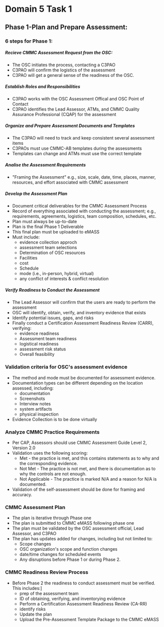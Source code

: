 # Domain 5 Task 1
## Phase 1-Plan and Prepare Assessment:
### 6 steps for Phase 1:
##### Recieve CMMC Assessment Request from the OSC:
* The OSC initiates the process, contacting a C3PAO
* C3PAO will confirm the logistics of the assessment
* C3PAO will get a general sense of the readiness of the OSC.
##### Establish Roles and Responsibilities
* C3PAO works with the OSC Assessment Offical and OSC Point of Contact
* C3PAO identifies the Lead Assessor, ATMs, and CMMC Quality Assurance Professional (CQAP) for the assessment
##### Organize and Prepare Assessment Documents and Templates
* The C3PAO will need to track and keep consistent several assessment items
* C3PAOs must use CMMC-AB templates during the assessments
* Templates can change and ATMs must use the correct template
##### Analise the Assessment Requirements
* "Framing the Assessment" e.g., size, scale, date, time, places, manner, resources, and effort associated with CMMC assessment
##### Develop the Assessment Plan
* Document critical deliverables for the CMMC Assessment Process
* Record of everything associated with conducting the assessment; e.g., requirements, agreements, logistics, team composition, schedules, etc.
* Plan must always be up-to-date
* Plan is the final Phase 1 Deliverable
* This final plan must be uploaded to eMASS
* Must include:
  * evidence collection approch
  * assessment team selections
  * Determination of OSC resources
  * Facilities
  * cost
  * Schedule
  * mode (i.e., in-person, hybrid, virtual)
  * any conflict of interests & conflict resolution
##### Verify Readiness to Conduct the Assessment
* The Lead Assessor will confirm that the users are ready to perform the assessment
* OSC will identify, obtain, verify, and inventory evidence that exists
* Identify potential issues, gaps, and risks
* Finally conduct a Certification Assessment Readiness Review (CARR), verifying:
  * evidence readiness
  * Assessment team readiness
  * logistical readiness
  * assessment risk status
  * Overall feasibility
### Validation criteria for OSC's assessment evidence
* The method and mode must be documented for assessment evidence.
* Documentation types can be different depending on the location assessed, including:
  * documentation
  * Screenshots
  * Interview notes
  * system artifacts
  * physical inspection
* Evidence Collection is to be done virtually
### Analyze CMMC Practice Requirements
* Per CAP, Assessors should use CMMC Assessment Guide Level 2, Version 2.0
* Validation uses the following scoring:
  * Met - the practice is met, and this contains statements as to why and the corresponding evidence. 
  * Not Met - The practice is not met, and there is documentation as to why the controls are not enough.
  * Not Applicable - The practice is marked N/A and a reason for N/A is documented. 
* Validation of the self-assessment should be done for framing and accuracy. 
### CMMC Assessment Plan
* The plan is iterative through Phase one
* The plan is submitted to CMMC eMASS following phase one
* The plan must be validated by the OSC assessment official, Lead Assessor, and C3PAO
* The plan has updates added for changes, including but not limited to:
  * Scope changes
  * OSC organization's scope and function changes
  * date/time changes for scheduled events
  * Any disruptions before Phase 1 or during Phase 2.
### CMMC Readiness Review Process
* Before Phase 2 the readiness to conduct assessment must be verified. This includes:]
  * prep of the assessment team
  * ID of obtaining, verifying, and inventorying evidence
  * Perform a Certification Assessment Readiness Review (CA-RR)
  * identify risks
  * Update the plan
  * Upload the Pre-Assessment Template Package to the CMMC eMASS
